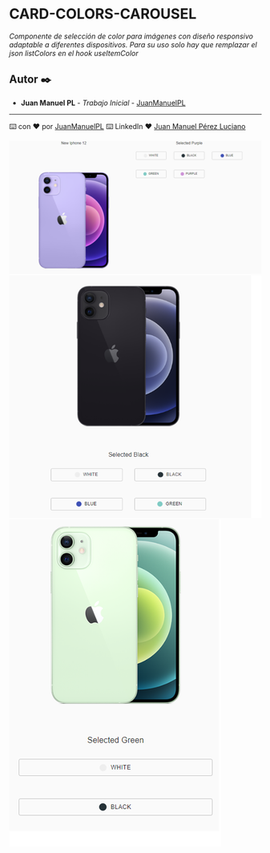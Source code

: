 
# CARD-COLORS-CAROUSEL

_Componente de selección de color para imágenes con diseño responsivo adaptable a diferentes dispositivos.
 Para su uso solo hay que remplazar el json listColors en el hook useItemColor_

## Autor ✒️

* **Juan Manuel PL** - *Trabajo Inicial* - [JuanManuelPL](https://github.com/JuanManuelPL) 

---
⌨️ con ❤️ por [JuanManuelPL](https://github.com/JuanManuelPL) 
⌨️ LinkedIn ❤️ [Juan Manuel Pérez Luciano](https://www.linkedin.com/in/juan-manuel-pérez-luciano-068120141/) 

![preview](public/preview1.png)
![preview](public/preview2.png)
![preview](public/preview3.png)